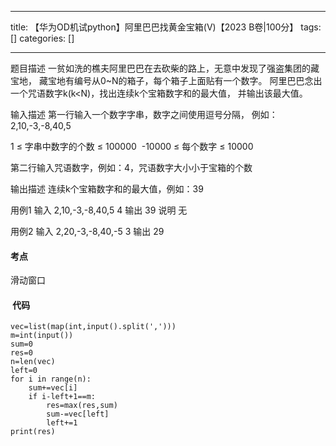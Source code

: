 
--- 
title:  【华为OD机试python】阿里巴巴找黄金宝箱(V)【2023 B卷|100分】 
tags: []
categories: [] 

---


>  
 题目描述 
 一贫如洗的樵夫阿里巴巴在去砍柴的路上，无意中发现了强盗集团的藏宝地， 
 藏宝地有编号从0~N的箱子，每个箱子上面贴有一个数字。 
 阿里巴巴念出一个咒语数字k(k&lt;N)，找出连续k个宝箱数字和的最大值， 
 并输出该最大值。 
  
 输入描述 
 第一行输入一个数字字串，数字之间使用逗号分隔， 
 例如：2,10,-3,-8,40,5 
  
 1 ≤ 字串中数字的个数 ≤ 100000  
 -10000 ≤ 每个数字 ≤ 10000 
  
 第二行输入咒语数字，例如：4，咒语数字大小小于宝箱的个数 
  
 输出描述 
 连续k个宝箱数字和的最大值，例如：39 
  
 用例1 
 输入 
 2,10,-3,-8,40,5 
 4 
 输出 
 39 
 说明 
 无 
  
 用例2 
 输入 
 2,20,-3,-8,40,-5 
 3 
 输出 
 29 


#### 考点

滑动窗口

####  代码

```
vec=list(map(int,input().split(',')))
m=int(input())
sum=0
res=0
n=len(vec)
left=0
for i in range(n):
    sum+=vec[i]
    if i-left+1==m:
        res=max(res,sum)
        sum-=vec[left]
        left+=1
print(res)
```


